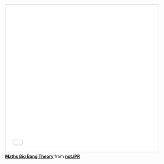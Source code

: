 <html>
  <head>
    <iframe src="//www.slideshare.net/slideshow/embed_code/key/vaNuIRJzA5HIhy" width="595" height="485" frameborder="0" marginwidth="0" marginheight="0" scrolling="no" style="border:1px solid #CCC; border-width:1px; margin-bottom:5px; max-width: 100%;" allowfullscreen> </iframe> <div style="margin-bottom:5px"> <strong> <a href="//www.slideshare.net/secret/vaNuIRJzA5HIhy" title="Maths Big Bang Theory" target="_blank">Maths Big Bang Theory</a> </strong> from <strong><a href="https://www.slideshare.net/notJPR" target="_blank">notJPR</a></strong> </div>
  </head>
</html>
